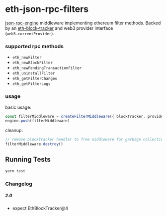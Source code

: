 # eth-json-rpc-filters

[json-rpc-engine](https://github.com/kumavis/json-rpc-engine) middleware implementing ethereum filter methods.
Backed by an [eth-block-tracker](https://github.com/MetaMask/eth-block-tracker) and web3 provider interface (`web3.currentProvider`).

### supported rpc methods
- `eth_newFilter`
- `eth_newBlockFilter`
- `eth_newPendingTransactionFilter`
- `eth_uninstallFilter`
- `eth_getFilterChanges`
- `eth_getFilterLogs`

### usage

basic usage:
```js
const filterMiddleware = createFilterMiddleware({ blockTracker, provider })
engine.push(filterMiddleware)
```

cleanup:
```js
// remove blockTracker handler to free middleware for garbage collection
filterMiddleware.destroy()
```

## Running Tests

```bash
yarn test
```

### Changelog

##### 2.0

- expect EthBlockTracker@4
